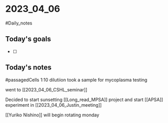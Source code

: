 # 2023_04_06 
#Daily_notes
## Today's goals
- [ ] 

## Today's notes

#passagedCells 
1:10 dilutiion took a sample for mycoplasma testing

went to [[2023_04_06_CSHL_seminar]]

Decided to start sunsetting [[Long_read_MPSA]] project and start [[APSA]] experiment in [[2023_04_06_Justin_meeting]]

[[Yuriko Nishino]] will begin rotating monday